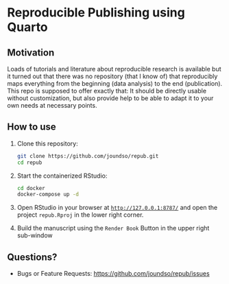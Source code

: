# Reproducible Publishing using Quarto

## Motivation

Loads of tutorials and literature about reproducible research is available but it turned out that there was no repository (that I know of) that reproducibly maps everything from the beginning (data analysis) to the end (publication). This repo is supposed to offer exactly that:
It should be directly usable without customization, but also provide help to be able to adapt it to your own needs at necessary points.

## How to use

1. Clone this repository:

    ```bash
    git clone https://github.com/joundso/repub.git
    cd repub
    ```

2. Start the containerized RStudio:

    ```bash
    cd docker
    docker-compose up -d
    ```

3. Open RStudio in your browser at [`http://127.0.0.1:8787/`](http://127.0.0.1:8787/) and open the project `repub.Rproj` in the lower right corner.
4. Build the manuscript using the `Render Book` Button in the upper right sub-window

## Questions?

- Bugs or Feature Requests: <https://github.com/joundso/repub/issues>

